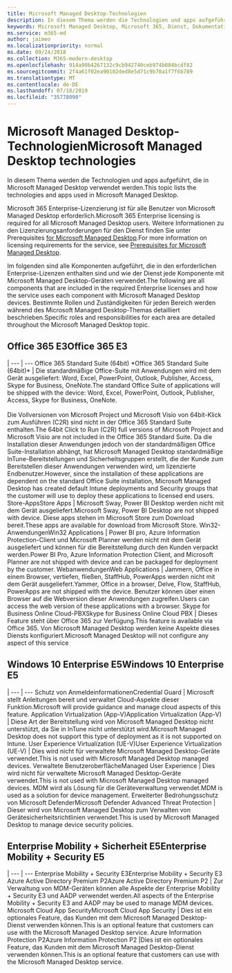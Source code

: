 ```yaml
---
title: Microsoft Managed Desktop-Technologien
description: In diesem Thema werden die Technologien und apps aufgeführt, die in Microsoft Managed Desktop verwendet werden.
keywords: Microsoft Managed Desktop, Microsoft 365, Dienst, Dokumentation
ms.service: m365-md
author: jaimeo
ms.localizationpriority: normal
ms.date: 09/24/2018
ms.collection: M365-modern-desktop
ms.openlocfilehash: 914a90b4267132c9cb942740ceb974b084bcdf82
ms.sourcegitcommit: 2f4a61f02ea90102ded8e5d71c9b78a1f7f6b789
ms.translationtype: MT
ms.contentlocale: de-DE
ms.lasthandoff: 07/18/2019
ms.locfileid: "35778090"
---
```

# <a name="microsoft-managed-desktop-technologies"></a><span data-ttu-id="e1022-104">Microsoft Managed Desktop-Technologien</span><span class="sxs-lookup"><span data-stu-id="e1022-104">Microsoft Managed Desktop technologies</span></span>

<span data-ttu-id="e1022-105">In diesem Thema werden die Technologien und apps aufgeführt, die in Microsoft Managed Desktop verwendet werden.</span><span class="sxs-lookup"><span data-stu-id="e1022-105">This topic lists the technologies and apps used in Microsoft Managed Desktop.</span></span>

<!-- Microsoft 365 E5; Device as a Service -->
<!-- in O365 table, standard suite, removed this sentence "Please see the Installation of Project/Visio 64bit Click to Run Addendum for important deployment instructions. -->

<span data-ttu-id="e1022-106">Microsoft 365 Enterprise-Lizenzierung ist für alle Benutzer von Microsoft Managed Desktop erforderlich.</span><span class="sxs-lookup"><span data-stu-id="e1022-106">Microsoft 365 Enterprise licensing is required for all Microsoft Managed Desktop users.</span></span> <span data-ttu-id="e1022-107">Weitere Informationen zu den Lizenzierungsanforderungen für den Dienst finden Sie unter Prerequisites [for Microsoft Managed Desktop](../get-ready/prerequisites.md).</span><span class="sxs-lookup"><span data-stu-id="e1022-107">For more information on licensing requirements for the service, see [Prerequisites for Microsoft Managed Desktop](../get-ready/prerequisites.md).</span></span>

<span data-ttu-id="e1022-108">Im folgenden sind alle Komponenten aufgeführt, die in den erforderlichen Enterprise-Lizenzen enthalten sind und wie der Dienst jede Komponente mit Microsoft Managed Desktop-Geräten verwendet.</span><span class="sxs-lookup"><span data-stu-id="e1022-108">The following are all components that are included in the required Enterprise licenses and how the service uses each component with Microsoft Managed Desktop devices.</span></span> <span data-ttu-id="e1022-109">Bestimmte Rollen und Zuständigkeiten für jeden Bereich werden während des Microsoft Managed Desktop-Themas detailliert beschrieben.</span><span class="sxs-lookup"><span data-stu-id="e1022-109">Specific roles and responsibilities for each area are detailed throughout the Microsoft Managed Desktop topic.</span></span> 

## <a name="office-365-e3"></a><span data-ttu-id="e1022-110">Office 365 E3</span><span class="sxs-lookup"><span data-stu-id="e1022-110">Office 365 E3</span></span>
 |
 --- | ---
<span data-ttu-id="e1022-111">Office 365 Standard Suite (64bit) \*</span><span class="sxs-lookup"><span data-stu-id="e1022-111">Office 365 Standard Suite (64bit)\*</span></span> | <span data-ttu-id="e1022-112">Die standardmäßige Office-Suite mit Anwendungen wird mit dem Gerät ausgeliefert: Word, Excel, PowerPoint, Outlook, Publisher, Access, Skype for Business, OneNote.</span><span class="sxs-lookup"><span data-stu-id="e1022-112">The standard Office Suite of applications will be shipped with the device: Word, Excel, PowerPoint, Outlook, Publisher, Access, Skype for Business, OneNote.</span></span><br><br><span data-ttu-id="e1022-113">Die Vollversionen von Microsoft Project und Microsoft Visio von 64bit-Klick zum Ausführen (C2R) sind nicht in der Office 365 Standard Suite enthalten.</span><span class="sxs-lookup"><span data-stu-id="e1022-113">The 64bit Click to Run (C2R) full versions of Microsoft Project and Microsoft Visio are not included in the Office 365 Standard Suite.</span></span>  <span data-ttu-id="e1022-114">Da die Installation dieser Anwendungen jedoch von der standardmäßigen Office Suite-Installation abhängt, hat Microsoft Managed Desktop standardmäßige InTune-Bereitstellungen und Sicherheitsgruppen erstellt, die der Kunde zum Bereitstellen dieser Anwendungen verwenden wird, um lizenzierte Endbenutzer.</span><span class="sxs-lookup"><span data-stu-id="e1022-114">However, since the installation of these applications are dependent on the standard Office Suite installation, Microsoft Managed Desktop has created default Intune deployments and Security groups that the customer will use to deploy these applications to licensed end users.</span></span>  
<span data-ttu-id="e1022-115">Store-Apps</span><span class="sxs-lookup"><span data-stu-id="e1022-115">Store Apps</span></span> |    <span data-ttu-id="e1022-116">Microsoft Sway, Power BI Desktop werden nicht mit dem Gerät ausgeliefert.</span><span class="sxs-lookup"><span data-stu-id="e1022-116">Microsoft Sway, Power BI Desktop are not shipped with device.</span></span> <span data-ttu-id="e1022-117">Diese apps stehen im Microsoft Store zum Download bereit.</span><span class="sxs-lookup"><span data-stu-id="e1022-117">These apps are available for download from Microsoft Store.</span></span>
<span data-ttu-id="e1022-118">Win32-Anwendungen</span><span class="sxs-lookup"><span data-stu-id="e1022-118">Win32 Applications</span></span> |    <span data-ttu-id="e1022-119">Power BI pro, Azure Information Protection-Client und Microsoft Planner werden nicht mit dem Gerät ausgeliefert und können für die Bereitstellung durch den Kunden verpackt werden.</span><span class="sxs-lookup"><span data-stu-id="e1022-119">Power BI Pro, Azure Information Protection Client, and Microsoft Planner are not shipped with device and can be packaged for deployment by the customer.</span></span> 
<span data-ttu-id="e1022-120">Webanwendungen</span><span class="sxs-lookup"><span data-stu-id="e1022-120">Web Applications</span></span> |  <span data-ttu-id="e1022-121">Jammern, Office in einem Browser, vertiefen, fließen, StaffHub, PowerApps werden nicht mit dem Gerät ausgeliefert.</span><span class="sxs-lookup"><span data-stu-id="e1022-121">Yammer, Office in a browser, Delve, Flow, StaffHub, PowerApps are not shipped with the device.</span></span> <span data-ttu-id="e1022-122">Benutzer können über einen Browser auf die Webversion dieser Anwendungen zugreifen.</span><span class="sxs-lookup"><span data-stu-id="e1022-122">Users can access the web version of these applications with a browser.</span></span>
<span data-ttu-id="e1022-123">Skype for Business Online Cloud-PBX</span><span class="sxs-lookup"><span data-stu-id="e1022-123">Skype for Business Online Cloud PBX</span></span> | <span data-ttu-id="e1022-124">Dieses Feature steht über Office 365 zur Verfügung.</span><span class="sxs-lookup"><span data-stu-id="e1022-124">This feature is available via Office 365.</span></span> <span data-ttu-id="e1022-125">Von Microsoft Managed Desktop werden keine Aspekte dieses Diensts konfiguriert.</span><span class="sxs-lookup"><span data-stu-id="e1022-125">Microsoft Managed Desktop will not configure any aspect of this service</span></span>

## <a name="windows-10-enterprise-e5"></a><span data-ttu-id="e1022-126">Windows 10 Enterprise E5</span><span class="sxs-lookup"><span data-stu-id="e1022-126">Windows 10 Enterprise E5</span></span>

 |
 --- | ---
<span data-ttu-id="e1022-127">Schutz von Anmeldeinformationen</span><span class="sxs-lookup"><span data-stu-id="e1022-127">Credential Guard</span></span> |  <span data-ttu-id="e1022-128">Microsoft stellt Anleitungen bereit und verwaltet Cloud-Aspekte dieser Funktion.</span><span class="sxs-lookup"><span data-stu-id="e1022-128">Microsoft will provide guidance and manage cloud aspects of this feature.</span></span>
<span data-ttu-id="e1022-129">Application Virtualization (App-V)</span><span class="sxs-lookup"><span data-stu-id="e1022-129">Application Virtualization (App-V)</span></span> |    <span data-ttu-id="e1022-130">Diese Art der Bereitstellung wird von Microsoft Managed Desktop nicht unterstützt, da Sie in InTune nicht unterstützt wird.</span><span class="sxs-lookup"><span data-stu-id="e1022-130">Microsoft Managed Desktop does not support this type of deployment as it is not supported on Intune.</span></span>
<span data-ttu-id="e1022-131">User Experience Virtualization (UE-V)</span><span class="sxs-lookup"><span data-stu-id="e1022-131">User Experience Virtualization (UE-V)</span></span> | <span data-ttu-id="e1022-132">Dies wird nicht für verwaltete Microsoft Managed Desktop-Geräte verwendet.</span><span class="sxs-lookup"><span data-stu-id="e1022-132">This is not used with Microsoft Managed Desktop managed devices.</span></span>
<span data-ttu-id="e1022-133">Verwaltete Benutzeroberfläche</span><span class="sxs-lookup"><span data-stu-id="e1022-133">Managed User Experience</span></span>  | <span data-ttu-id="e1022-134">Dies wird nicht für verwaltete Microsoft Managed Desktop-Geräte verwendet.</span><span class="sxs-lookup"><span data-stu-id="e1022-134">This is not used with Microsoft Managed Desktop managed devices.</span></span> <span data-ttu-id="e1022-135">MDM wird als Lösung für die Geräteverwaltung verwendet.</span><span class="sxs-lookup"><span data-stu-id="e1022-135">MDM is used as a solution for device management.</span></span>
<span data-ttu-id="e1022-136">Erweiterter Bedrohungsschutz von Microsoft Defender</span><span class="sxs-lookup"><span data-stu-id="e1022-136">Microsoft Defender Advanced Threat Protection</span></span> | <span data-ttu-id="e1022-137">Dieser wird von Microsoft Managed Desktop zum Verwalten von Gerätesicherheitsrichtlinien verwendet.</span><span class="sxs-lookup"><span data-stu-id="e1022-137">This is used by Microsoft Managed Desktop to manage device security policies.</span></span> 

## <a name="enterprise-mobility--security-e5"></a><span data-ttu-id="e1022-138">Enterprise Mobility + Sicherheit E5</span><span class="sxs-lookup"><span data-stu-id="e1022-138">Enterprise Mobility + Security E5</span></span>

 |
 --- | ---
<span data-ttu-id="e1022-139">Enterprise Mobility + Security E3</span><span class="sxs-lookup"><span data-stu-id="e1022-139">Enterprise Mobility + Security E3</span></span><br><span data-ttu-id="e1022-140">Azure Active Directory Premium P2</span><span class="sxs-lookup"><span data-stu-id="e1022-140">Azure Active Directory Premium P2</span></span> |    <span data-ttu-id="e1022-141">Zur Verwaltung von MDM-Geräten können alle Aspekte der Enterprise Mobility + Security E3 und AADP verwendet werden.</span><span class="sxs-lookup"><span data-stu-id="e1022-141">All aspects of the Enterprise Mobility + Security E3 and AADP may be used to manage MDM devices.</span></span>
<span data-ttu-id="e1022-142">Microsoft Cloud App Security</span><span class="sxs-lookup"><span data-stu-id="e1022-142">Microsoft Cloud App Security</span></span> |  <span data-ttu-id="e1022-143">Dies ist ein optionales Feature, das Kunden mit dem Microsoft Managed Desktop-Dienst verwenden können.</span><span class="sxs-lookup"><span data-stu-id="e1022-143">This is an optional feature that customers can use with the Microsoft Managed Desktop service.</span></span>
<span data-ttu-id="e1022-144">Azure Information Protection P2</span><span class="sxs-lookup"><span data-stu-id="e1022-144">Azure Information Protection P2</span></span>  |<span data-ttu-id="e1022-145">Dies ist ein optionales Feature, das Kunden mit dem Microsoft Managed Desktop-Dienst verwenden können.</span><span class="sxs-lookup"><span data-stu-id="e1022-145">This is an optional feature that customers can use with the Microsoft Managed Desktop service.</span></span>
